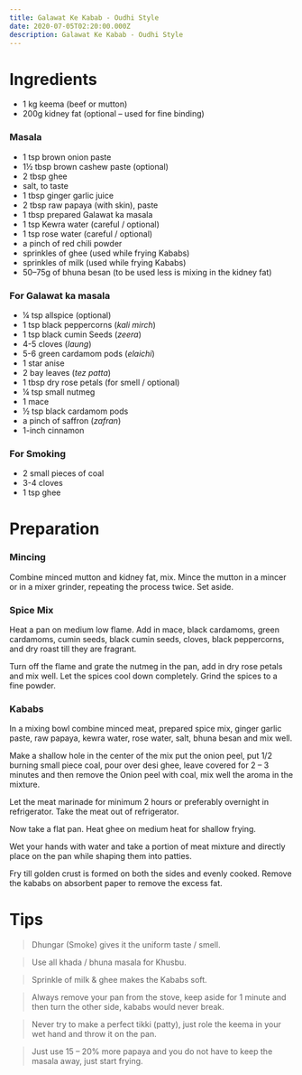 ```yaml
---
title: Galawat Ke Kabab - Oudhi Style
date: 2020-07-05T02:20:00.000Z
description: Galawat Ke Kabab - Oudhi Style
---
```

# Ingredients 

- 1 kg keema (beef or mutton)
- 200g kidney fat (optional – used for fine binding)

### Masala

- 1 tsp brown onion paste
- 1½ tbsp brown cashew paste (optional)
- 2 tbsp ghee
- salt, to taste
- 1 tbsp ginger garlic juice
- 2 tbsp raw papaya (with skin), paste
- 1 tbsp prepared Galawat ka masala
- 1 tsp Kewra water (careful / optional)
- 1 tsp rose water (careful / optional)
- a pinch of red chili powder
- sprinkles of ghee (used while frying Kababs)
- sprinkles of milk (used while frying Kababs)
- 50–75g of bhuna besan (to be used less is mixing in the kidney fat)

### For Galawat ka masala

- ¼ tsp allspice (optional)
- 1 tsp black peppercorns (_kali mirch_)
- 1 tsp black cumin Seeds (_zeera_)
- 4-5 cloves (_laung_)
- 5-6 green cardamom pods (_elaichi_)
- 1 star anise
- 2 bay leaves (_tez patta_)
- 1 tbsp dry rose petals (for smell / optional)
- ¼ tsp small nutmeg
- 1 mace
- ½ tsp black cardamom pods
- a pinch of saffron (_zafran_)
- 1-inch cinnamon

### For Smoking 

- 2 small pieces of coal
- 3-4 cloves
- 1 tsp ghee

# Preparation

### Mincing

Combine minced mutton and kidney fat, mix. Mince the mutton in a mincer or in a mixer grinder, repeating the process twice. Set aside.

### Spice Mix

Heat a pan on medium low flame. Add in mace, black cardamoms, green cardamoms, cumin seeds, black cumin seeds, cloves, black peppercorns, and dry roast till they are fragrant.

Turn off the flame and grate the nutmeg in the pan, add in dry rose petals and mix well.
Let the spices cool down completely. Grind the spices to a fine powder.

### Kababs

In a mixing bowl combine minced meat, prepared spice mix, ginger garlic paste, raw papaya, kewra water, rose water, salt, bhuna besan and mix well.

Make a shallow hole in the center of the mix put the onion peel, put 1/2 burning small piece coal, pour over desi ghee, leave covered for 2 – 3 minutes and then remove the Onion peel with coal, mix well the aroma in the mixture.

Let the meat marinade for minimum 2 hours or preferably overnight in refrigerator.
Take the meat out of refrigerator.

Now take a flat pan. Heat ghee on medium heat for shallow frying.

Wet your hands with water and take a portion of meat mixture and directly place on the pan while shaping them into patties.

Fry till golden crust is formed on both the sides and evenly cooked.
Remove the kababs on absorbent paper to remove the excess fat.

# Tips

> Dhungar (Smoke) gives it the uniform taste / smell.

> Use all khada / bhuna masala for Khusbu.

> Sprinkle of milk & ghee makes the Kababs soft.

> Always remove your pan from the stove, keep aside for 1 minute and then turn the other side, kababs would never break.

> Never try to make a perfect tikki (patty), just role the keema in your wet hand and throw it on the pan.

> Just use 15 – 20% more papaya and you do not have to keep the masala away, just start frying.
